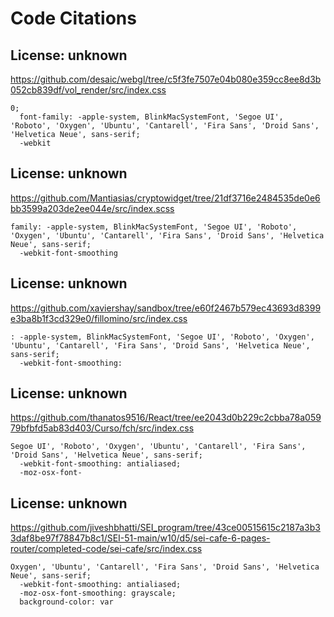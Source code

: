 # Code Citations

## License: unknown
https://github.com/desaic/webgl/tree/c5f3fe7507e04b080e359cc8ee8d3b052cb839df/vol_render/src/index.css

```
0;
  font-family: -apple-system, BlinkMacSystemFont, 'Segoe UI', 'Roboto', 'Oxygen', 'Ubuntu', 'Cantarell', 'Fira Sans', 'Droid Sans', 'Helvetica Neue', sans-serif;
  -webkit
```


## License: unknown
https://github.com/Mantiasias/cryptowidget/tree/21df3716e2484535de0e6bb3599a203de2ee044e/src/index.scss

```
family: -apple-system, BlinkMacSystemFont, 'Segoe UI', 'Roboto', 'Oxygen', 'Ubuntu', 'Cantarell', 'Fira Sans', 'Droid Sans', 'Helvetica Neue', sans-serif;
  -webkit-font-smoothing
```


## License: unknown
https://github.com/xaviershay/sandbox/tree/e60f2467b579ec43693d8399e3ba8b1f3cd329e0/fillomino/src/index.css

```
: -apple-system, BlinkMacSystemFont, 'Segoe UI', 'Roboto', 'Oxygen', 'Ubuntu', 'Cantarell', 'Fira Sans', 'Droid Sans', 'Helvetica Neue', sans-serif;
  -webkit-font-smoothing:
```


## License: unknown
https://github.com/thanatos9516/React/tree/ee2043d0b229c2cbba78a05979bfbfd5ab83d403/Curso/fch/src/index.css

```
Segoe UI', 'Roboto', 'Oxygen', 'Ubuntu', 'Cantarell', 'Fira Sans', 'Droid Sans', 'Helvetica Neue', sans-serif;
  -webkit-font-smoothing: antialiased;
  -moz-osx-font-
```


## License: unknown
https://github.com/jiveshbhatti/SEI_program/tree/43ce00515615c2187a3b33daf8be97f78847b8c1/SEI-51-main/w10/d5/sei-cafe-6-pages-router/completed-code/sei-cafe/src/index.css

```
Oxygen', 'Ubuntu', 'Cantarell', 'Fira Sans', 'Droid Sans', 'Helvetica Neue', sans-serif;
  -webkit-font-smoothing: antialiased;
  -moz-osx-font-smoothing: grayscale;
  background-color: var
```

